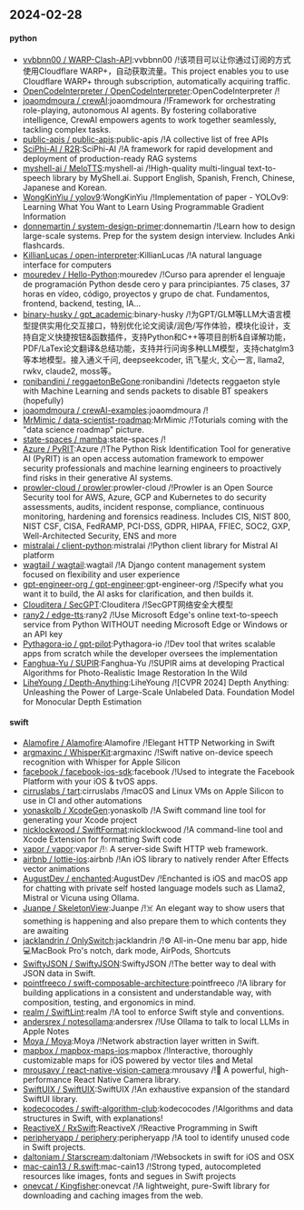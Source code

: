 ## 2024-02-28

#### python
* [vvbbnn00 / WARP-Clash-API](https://github.com/vvbbnn00/WARP-Clash-API):vvbbnn00 /!该项目可以让你通过订阅的方式使用Cloudflare WARP+，自动获取流量。This project enables you to use Cloudflare WARP+ through subscription, automatically acquiring traffic.
* [OpenCodeInterpreter / OpenCodeInterpreter](https://github.com/OpenCodeInterpreter/OpenCodeInterpreter):OpenCodeInterpreter /!
* [joaomdmoura / crewAI](https://github.com/joaomdmoura/crewAI):joaomdmoura /!Framework for orchestrating role-playing, autonomous AI agents. By fostering collaborative intelligence, CrewAI empowers agents to work together seamlessly, tackling complex tasks.
* [public-apis / public-apis](https://github.com/public-apis/public-apis):public-apis /!A collective list of free APIs
* [SciPhi-AI / R2R](https://github.com/SciPhi-AI/R2R):SciPhi-AI /!A framework for rapid development and deployment of production-ready RAG systems
* [myshell-ai / MeloTTS](https://github.com/myshell-ai/MeloTTS):myshell-ai /!High-quality multi-lingual text-to-speech library by MyShell.ai. Support English, Spanish, French, Chinese, Japanese and Korean.
* [WongKinYiu / yolov9](https://github.com/WongKinYiu/yolov9):WongKinYiu /!Implementation of paper - YOLOv9: Learning What You Want to Learn Using Programmable Gradient Information
* [donnemartin / system-design-primer](https://github.com/donnemartin/system-design-primer):donnemartin /!Learn how to design large-scale systems. Prep for the system design interview. Includes Anki flashcards.
* [KillianLucas / open-interpreter](https://github.com/KillianLucas/open-interpreter):KillianLucas /!A natural language interface for computers
* [mouredev / Hello-Python](https://github.com/mouredev/Hello-Python):mouredev /!Curso para aprender el lenguaje de programación Python desde cero y para principiantes. 75 clases, 37 horas en vídeo, código, proyectos y grupo de chat. Fundamentos, frontend, backend, testing, IA...
* [binary-husky / gpt_academic](https://github.com/binary-husky/gpt_academic):binary-husky /!为GPT/GLM等LLM大语言模型提供实用化交互接口，特别优化论文阅读/润色/写作体验，模块化设计，支持自定义快捷按钮&函数插件，支持Python和C++等项目剖析&自译解功能，PDF/LaTex论文翻译&总结功能，支持并行问询多种LLM模型，支持chatglm3等本地模型。接入通义千问, deepseekcoder, 讯飞星火, 文心一言, llama2, rwkv, claude2, moss等。
* [ronibandini / reggaetonBeGone](https://github.com/ronibandini/reggaetonBeGone):ronibandini /!detects reggaeton style with Machine Learning and sends packets to disable BT speakers (hopefully)
* [joaomdmoura / crewAI-examples](https://github.com/joaomdmoura/crewAI-examples):joaomdmoura /!
* [MrMimic / data-scientist-roadmap](https://github.com/MrMimic/data-scientist-roadmap):MrMimic /!Toturials coming with the "data science roadmap" picture.
* [state-spaces / mamba](https://github.com/state-spaces/mamba):state-spaces /!
* [Azure / PyRIT](https://github.com/Azure/PyRIT):Azure /!The Python Risk Identification Tool for generative AI (PyRIT) is an open access automation framework to empower security professionals and machine learning engineers to proactively find risks in their generative AI systems.
* [prowler-cloud / prowler](https://github.com/prowler-cloud/prowler):prowler-cloud /!Prowler is an Open Source Security tool for AWS, Azure, GCP and Kubernetes to do security assessments, audits, incident response, compliance, continuous monitoring, hardening and forensics readiness. Includes CIS, NIST 800, NIST CSF, CISA, FedRAMP, PCI-DSS, GDPR, HIPAA, FFIEC, SOC2, GXP, Well-Architected Security, ENS and more
* [mistralai / client-python](https://github.com/mistralai/client-python):mistralai /!Python client library for Mistral AI platform
* [wagtail / wagtail](https://github.com/wagtail/wagtail):wagtail /!A Django content management system focused on flexibility and user experience
* [gpt-engineer-org / gpt-engineer](https://github.com/gpt-engineer-org/gpt-engineer):gpt-engineer-org /!Specify what you want it to build, the AI asks for clarification, and then builds it.
* [Clouditera / SecGPT](https://github.com/Clouditera/SecGPT):Clouditera /!SecGPT网络安全大模型
* [rany2 / edge-tts](https://github.com/rany2/edge-tts):rany2 /!Use Microsoft Edge's online text-to-speech service from Python WITHOUT needing Microsoft Edge or Windows or an API key
* [Pythagora-io / gpt-pilot](https://github.com/Pythagora-io/gpt-pilot):Pythagora-io /!Dev tool that writes scalable apps from scratch while the developer oversees the implementation
* [Fanghua-Yu / SUPIR](https://github.com/Fanghua-Yu/SUPIR):Fanghua-Yu /!SUPIR aims at developing Practical Algorithms for Photo-Realistic Image Restoration In the Wild
* [LiheYoung / Depth-Anything](https://github.com/LiheYoung/Depth-Anything):LiheYoung /![CVPR 2024] Depth Anything: Unleashing the Power of Large-Scale Unlabeled Data. Foundation Model for Monocular Depth Estimation

#### swift
* [Alamofire / Alamofire](https://github.com/Alamofire/Alamofire):Alamofire /!Elegant HTTP Networking in Swift
* [argmaxinc / WhisperKit](https://github.com/argmaxinc/WhisperKit):argmaxinc /!Swift native on-device speech recognition with Whisper for Apple Silicon
* [facebook / facebook-ios-sdk](https://github.com/facebook/facebook-ios-sdk):facebook /!Used to integrate the Facebook Platform with your iOS & tvOS apps.
* [cirruslabs / tart](https://github.com/cirruslabs/tart):cirruslabs /!macOS and Linux VMs on Apple Silicon to use in CI and other automations
* [yonaskolb / XcodeGen](https://github.com/yonaskolb/XcodeGen):yonaskolb /!A Swift command line tool for generating your Xcode project
* [nicklockwood / SwiftFormat](https://github.com/nicklockwood/SwiftFormat):nicklockwood /!A command-line tool and Xcode Extension for formatting Swift code
* [vapor / vapor](https://github.com/vapor/vapor):vapor /!💧 A server-side Swift HTTP web framework.
* [airbnb / lottie-ios](https://github.com/airbnb/lottie-ios):airbnb /!An iOS library to natively render After Effects vector animations
* [AugustDev / enchanted](https://github.com/AugustDev/enchanted):AugustDev /!Enchanted is iOS and macOS app for chatting with private self hosted language models such as Llama2, Mistral or Vicuna using Ollama.
* [Juanpe / SkeletonView](https://github.com/Juanpe/SkeletonView):Juanpe /!☠️ An elegant way to show users that something is happening and also prepare them to which contents they are awaiting
* [jacklandrin / OnlySwitch](https://github.com/jacklandrin/OnlySwitch):jacklandrin /!⚙️ All-in-One menu bar app, hide 💻MacBook Pro's notch, dark mode, AirPods, Shortcuts
* [SwiftyJSON / SwiftyJSON](https://github.com/SwiftyJSON/SwiftyJSON):SwiftyJSON /!The better way to deal with JSON data in Swift.
* [pointfreeco / swift-composable-architecture](https://github.com/pointfreeco/swift-composable-architecture):pointfreeco /!A library for building applications in a consistent and understandable way, with composition, testing, and ergonomics in mind.
* [realm / SwiftLint](https://github.com/realm/SwiftLint):realm /!A tool to enforce Swift style and conventions.
* [andersrex / notesollama](https://github.com/andersrex/notesollama):andersrex /!Use Ollama to talk to local LLMs in Apple Notes
* [Moya / Moya](https://github.com/Moya/Moya):Moya /!Network abstraction layer written in Swift.
* [mapbox / mapbox-maps-ios](https://github.com/mapbox/mapbox-maps-ios):mapbox /!Interactive, thoroughly customizable maps for iOS powered by vector tiles and Metal
* [mrousavy / react-native-vision-camera](https://github.com/mrousavy/react-native-vision-camera):mrousavy /!📸 A powerful, high-performance React Native Camera library.
* [SwiftUIX / SwiftUIX](https://github.com/SwiftUIX/SwiftUIX):SwiftUIX /!An exhaustive expansion of the standard SwiftUI library.
* [kodecocodes / swift-algorithm-club](https://github.com/kodecocodes/swift-algorithm-club):kodecocodes /!Algorithms and data structures in Swift, with explanations!
* [ReactiveX / RxSwift](https://github.com/ReactiveX/RxSwift):ReactiveX /!Reactive Programming in Swift
* [peripheryapp / periphery](https://github.com/peripheryapp/periphery):peripheryapp /!A tool to identify unused code in Swift projects.
* [daltoniam / Starscream](https://github.com/daltoniam/Starscream):daltoniam /!Websockets in swift for iOS and OSX
* [mac-cain13 / R.swift](https://github.com/mac-cain13/R.swift):mac-cain13 /!Strong typed, autocompleted resources like images, fonts and segues in Swift projects
* [onevcat / Kingfisher](https://github.com/onevcat/Kingfisher):onevcat /!A lightweight, pure-Swift library for downloading and caching images from the web.
